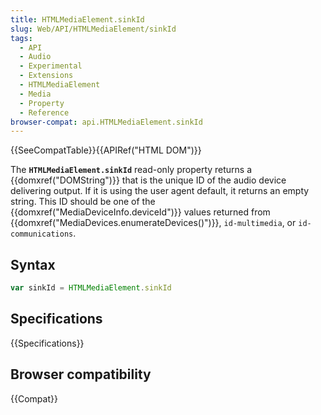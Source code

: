 ```yaml
---
title: HTMLMediaElement.sinkId
slug: Web/API/HTMLMediaElement/sinkId
tags:
  - API
  - Audio
  - Experimental
  - Extensions
  - HTMLMediaElement
  - Media
  - Property
  - Reference
browser-compat: api.HTMLMediaElement.sinkId
---
```

{{SeeCompatTable}}{{APIRef("HTML DOM")}}

The **`HTMLMediaElement.sinkId`** read-only property returns a
{{domxref("DOMString")}} that is the unique ID of the audio device delivering output. If
it is using the user agent default, it returns an empty string. This ID should be one of
the {{domxref("MediaDeviceInfo.deviceId")}} values returned from
{{domxref("MediaDevices.enumerateDevices()")}}, `id-multimedia`, or
`id-communications`.

## Syntax

```js
var sinkId = HTMLMediaElement.sinkId
```

## Specifications

{{Specifications}}

## Browser compatibility

{{Compat}}
